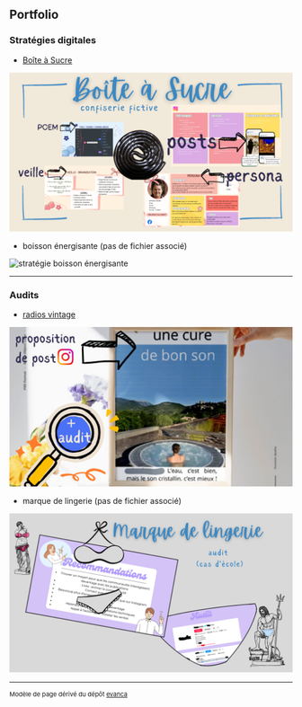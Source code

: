 ## Portfolio

### Stratégies digitales 

- [Boîte à Sucre](/pdf/strat_Boîte_à_Sucre.pdf)
<img src="images/strat_Boîte_à_Sucre.png?raw=true" alt="stratégie Boîte à Sucre"/>

- boisson énergisante (pas de fichier associé)
<img src="images/strat_Whatsapp_boisson_énergisante.png?raw=true" alt="stratégie boisson énergisante"/>

---

### Audits

- [radios vintage](/pdf/audit_Insta_radio.pdf)
<img src="images/audit_Insta_radio.png?raw=true" alt="audit Instagram radios vintage"/>

- marque de lingerie (pas de fichier associé)
<img src="images/audit_lingerie.png?raw=true" alt="audit marque de lingerie"/>

---

<p style="font-size:11px">Modèle de page dérivé du dépôt <a href="https://github.com/evanca/quick-portfolio">evanca</a></p>
<!-- Remove above link if you don't want to attibute -->
